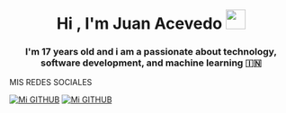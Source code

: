 <h1 align="center"><b>Hi , I'm Juan Acevedo </b><img src="https://media.giphy.com/media/hvRJCLFzcasrR4ia7z/giphy.gif" width="35"></h1>
<h3 align="center">I'm 17 years old and i am a passionate about technology, software development, and machine learning &#127470;&#127475</h3>



MIS REDES SOCIALES

[![Mi GITHUB](https://img.icons8.com/ios-filled/100/github.png)](https://github.com/)
[![Mi GITHUB](https://img.icons8.com/plasticine/100/discord-logo.png)]([https://github.com/](https://discord.gg/7vMCPRph))





<!--
**Juanitox9804/juanitox9804** is a ✨ _special_ ✨ repository because its `README.md` (this file) appears on your GitHub profile.

Here are some ideas to get you started:

- 🔭 I’m currently working on ...
- 🌱 I’m currently learning ...
- 👯 I’m looking to collaborate on ...
- 🤔 I’m looking for help with ...
- 💬 Ask me about ...
- 📫 How to reach me: ...
- 😄 Pronouns: ...
- ⚡ Fun fact: ...
-->
